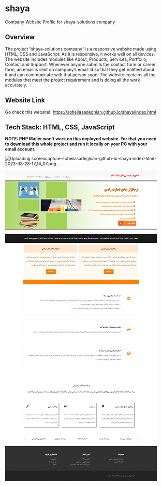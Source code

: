 # shaya
Company Website Profile for shaya-solutions company


## Overview
The project “shaya-solutions company” is a responsive website made using HTML, CSS and JavaScript. As it is responsive, it works well on all devices. The website includes modules like About, Products, Services, Portfolio, Contact and Support. Whenever anyone submits the contact form or career form, an email is sent on company’s email id so that they get notified about it and can communicate with that person soon. The website contains all the modules that meet the project requirement and is doing all the work accurately.


## Website Link

Go check this website!!
https://soheilasadeghian.github.io/shaya/index.html

## Tech Stack: HTML, CSS, JavaScript


__NOTE: PHP Mailer won't work on this deployed website. For that you need to download this whole project and run it locally on your PC with your email account.__

![Uploading screencapture-soheilasadeghian-github-io-shaya-index-html-2023-08-28-17_14_07.png…]()

![alt text](https://github.com/soheilasadeghian/shaya/blob/main/images/screencapture-soheilasadeghian-github-io-shaya-index-html-2023-08-28-17_14_07.png?raw=true)
